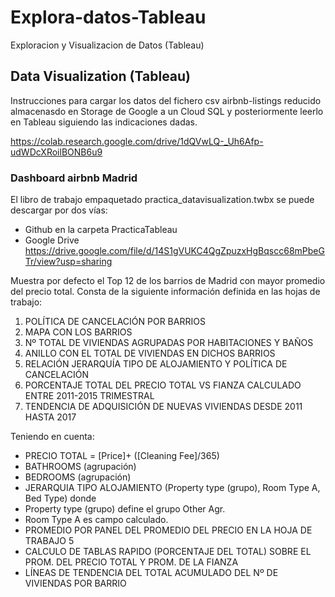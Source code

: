 # Explora-datos-Tableau
Exploracion y Visualizacion de Datos (Tableau)

## Data Visualization (Tableau)

Instrucciones para cargar los datos del fichero csv airbnb-listings reducido almacenasdo en Storage de Google a un Cloud SQL y posteriormente leerlo en Tableau siguiendo las indicaciones dadas.

https://colab.research.google.com/drive/1dQVwLQ-_Uh6Afp-udWDcXRoilBONB6u9


### Dashboard airbnb Madrid

El libro de trabajo empaquetado practica_datavisualization.twbx se puede descargar por dos vías:

- Github en la carpeta PracticaTableau
- Google Drive
https://drive.google.com/file/d/14S1gVUKC4QgZpuzxHgBqscc68mPbeGTr/view?usp=sharing

Muestra por defecto el Top 12 de los barrios de Madrid con mayor promedio del precio total.
Consta de la siguiente información definida en las hojas de trabajo:

1. POLÍTICA DE CANCELACIÓN POR BARRIOS
2. MAPA CON LOS BARRIOS 
3. Nº TOTAL DE VIVIENDAS AGRUPADAS POR HABITACIONES Y BAÑOS
4. ANILLO CON EL TOTAL DE VIVIENDAS EN DICHOS BARRIOS
5. RELACIÓN JERARQUÍA TIPO DE ALOJAMIENTO Y POLÍTICA DE CANCELACIÓN
6. PORCENTAJE TOTAL DEL PRECIO TOTAL VS FIANZA CALCULADO ENTRE 2011-2015 TRIMESTRAL
7. TENDENCIA DE ADQUISICIÓN DE NUEVAS VIVIENDAS DESDE 2011 HASTA 2017

Teniendo en cuenta:

- PRECIO TOTAL = [Price]+ ([Cleaning Fee]/365)
- BATHROOMS (agrupación)
- BEDROOMS (agrupación)
- JERARQUIA TIPO ALOJAMIENTO (Property type (grupo), Room Type A, Bed Type) donde 
- Property type (grupo) define el grupo Other Agr.   
- Room Type A es campo calculado.
- PROMEDIO POR PANEL DEL PROMEDIO DEL PRECIO EN LA HOJA DE TRABAJO 5
- CALCULO DE TABLAS RAPIDO (PORCENTAJE DEL TOTAL) SOBRE EL PROM. DEL PRECIO TOTAL Y PROM. DE LA FIANZA
- LÍNEAS DE TENDENCIA DEL TOTAL ACUMULADO DEL Nº DE VIVIENDAS POR BARRIO 




